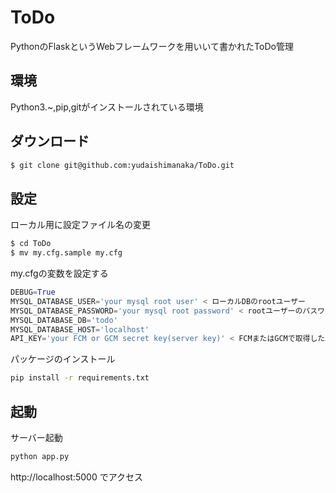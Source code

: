 # ToDo
PythonのFlaskというWebフレームワークを用いいて書かれたToDo管理

## 環境
Python3.~,pip,gitがインストールされている環境

## ダウンロード
```bash
$ git clone git@github.com:yudaishimanaka/ToDo.git
```

## 設定
ローカル用に設定ファイル名の変更
```bash
$ cd ToDo
$ mv my.cfg.sample my.cfg
```
my.cfgの変数を設定する
```python
DEBUG=True
MYSQL_DATABASE_USER='your mysql root user' < ローカルDBのrootユーザー
MYSQL_DATABASE_PASSWORD='your mysql root password' < rootユーザーのパスワード
MYSQL_DATABASE_DB='todo'
MYSQL_DATABASE_HOST='localhost'
API_KEY='your FCM or GCM secret key(server key)' < FCMまたはGCMで取得したAPI_KEY(Serverkey)
```

パッケージのインストール
```bash
pip install -r requirements.txt
```

## 起動
サーバー起動
```bash
python app.py
```

http://localhost:5000 でアクセス
